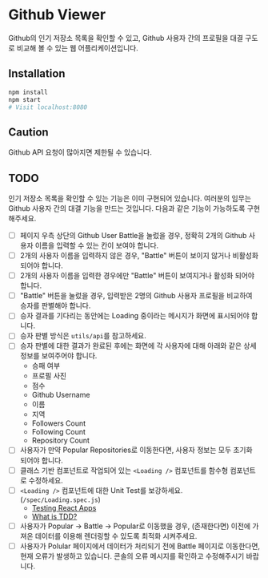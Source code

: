 # Github Viewer

Github의 인기 저장소 목록을 확인할 수 있고, Github 사용자 간의 프로필을 대결 구도로 비교해 볼 수 있는 웹 어플리케이션입니다.

## Installation

```sh
npm install
npm start
# Visit localhost:8080
```

## Caution

Github API 요청이 많아지면 제한될 수 있습니다.

## TODO

인기 저장소 목록을 확인할 수 있는 기능은 이미 구현되어 있습니다. 여러분의 임무는 Github 사용자 간의 대결 기능을 만드는 것입니다. 다음과 같은 기능이 가능하도록 구현해주세요.

- [ ] 페이지 우측 상단의 Github User Battle을 눌렀을 경우, 정확히 2개의 Github 사용자 이름을 입력할 수 있는 칸이 보여야 합니다.
- [ ] 2개의 사용자 이름을 입력하지 않은 경우, "Battle" 버튼이 보이지 않거나 비활성화 되어야 합니다.
- [ ] 2개의 사용자 이름을 입력한 경우에만 "Battle" 버튼이 보여지거나 활성화 되어야 합니다.
- [ ] "Battle" 버튼을 눌렀을 경우, 입력받은 2명의 Github 사용자 프로필을 비교하여 승자를 판별해야 합니다.
- [ ] 승자 결과를 기다리는 동안에는 Loading 중이라는 메시지가 화면에 표시되어야 합니다.
- [ ] 승자 판별 방식은 `utils/api`를 참고하세요.
- [ ] 승자 판별에 대한 결과가 완료된 후에는 화면에 각 사용자에 대해 아래와 같은 상세 정보를 보여주어야 합니다.
  - 승패 여부
  - 프로필 사진
  - 점수
  - Github Username
  - 이름
  - 지역
  - Followers Count
  - Following Count
  - Repository Count
- [ ] 사용자가 만약 Popular Repositories로 이동한다면, 사용자 정보는 모두 초기화 되어야 합니다.
- [ ] 클래스 기반 컴포넌트로 작업되어 있는 `<Loading />` 컴포넌트를 함수형 컴포넌트로 수정하세요.
- [ ] `<Loading />` 컴포넌트에 대한 Unit Test를 보강하세요. (`/spec/Loading.spec.js`)
  - [Testing React Apps](https://jestjs.io/docs/en/tutorial-react)
  - [What is TDD?](docs/test.md)
- [ ] 사용자가 Popular -> Battle -> Popular로 이동했을 경우, (존재한다면) 이전에 가져온 데이터를 이용해 렌더링할 수 있도록 최적화 시켜주세요.
- [ ] 사용자가 Polular 페이지에서 데이터가 처리되기 전에 Battle 페이지로 이동한다면, 현재 오류가 발생하고 있습니다. 콘솔의 오류 메시지를 확인하고 수정해주시기 바랍니다.
